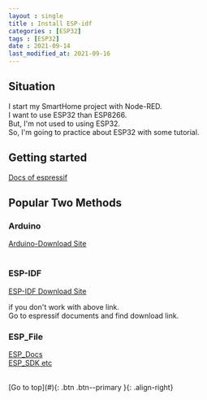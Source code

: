 ```yaml
---
layout : single
title : Install ESP-idf
categories : [ESP32]
tags : [ESP32]
date : 2021-09-14
last_modified_at: 2021-09-16
---
```


## Situation
I start my SmartHome project with Node-RED. <br>
I want to use ESP32 than ESP8266. <br>
But, I'm not used to using ESP32. <br>
So, I'm going to practice about ESP32 with some tutorial. <br>


## Getting started
[Docs of espressif](https://docs.espressif.com/projects/esp-idf/en/latest/esp32/get-started/windows-setup.html)
<br>

## Popular Two Methods 

### Arduino
[Arduino-Download Site](https://www.arduino.cc/en/software) <br>
<br>

### ESP-IDF
[ESP-IDF Download Site](https://dl.espressif.com/dl/esp-idf/?idf=4.4) <br>

if you don't work with above link. <br>
Go to espressif documents and find download link.
<br>

### ESP_File
[ESP_Docs](https://www.espressif.com/en/support/documents/technical-documents?keys=&field_type_tid%5B%5D=492) <br>
[ESP_SDK etc](https://www.espressif.com/en/support/download/sdks-demos) <br>



<br>
[Go to top](#){: .btn .btn--primary }{: .align-right}

